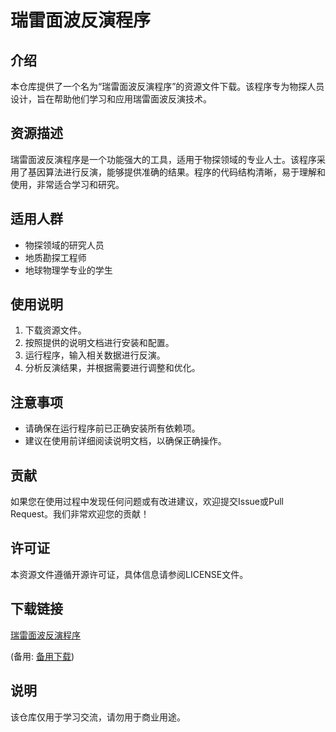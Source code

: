 # 瑞雷面波反演程序

## 介绍

本仓库提供了一个名为“瑞雷面波反演程序”的资源文件下载。该程序专为物探人员设计，旨在帮助他们学习和应用瑞雷面波反演技术。

## 资源描述

瑞雷面波反演程序是一个功能强大的工具，适用于物探领域的专业人士。该程序采用了基因算法进行反演，能够提供准确的结果。程序的代码结构清晰，易于理解和使用，非常适合学习和研究。

## 适用人群

- 物探领域的研究人员
- 地质勘探工程师
- 地球物理学专业的学生

## 使用说明

1. 下载资源文件。
2. 按照提供的说明文档进行安装和配置。
3. 运行程序，输入相关数据进行反演。
4. 分析反演结果，并根据需要进行调整和优化。

## 注意事项

- 请确保在运行程序前已正确安装所有依赖项。
- 建议在使用前详细阅读说明文档，以确保正确操作。

## 贡献

如果您在使用过程中发现任何问题或有改进建议，欢迎提交Issue或Pull Request。我们非常欢迎您的贡献！

## 许可证

本资源文件遵循开源许可证，具体信息请参阅LICENSE文件。

## 下载链接
[瑞雷面波反演程序](https://pan.quark.cn/s/9b491ee38725) 

(备用: [备用下载](https://pan.baidu.com/s/1H4anxfbFLVbqEIVBnd_eoA?pwd=1234))

## 说明

该仓库仅用于学习交流，请勿用于商业用途。
